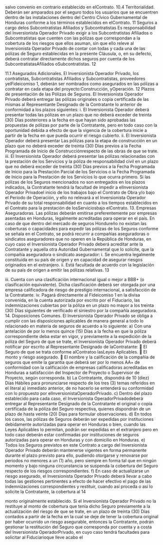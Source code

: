 salvo convenio en contrario establecido en elContrato.
10.4 Territorialidad.
Deberán ser amparados por el seguro todos los usuarios que se encuentren dentro de las
instalaciones dentro del Centro Cívico Gubernamental de Honduras conforme a los términos
establecidos en elContrato.
11 Seguros a cargo delos Subcontratistas Afiliados y Subcontratistas
Es responsabilidad del Inversionista Operador Privado exigir a los Subcontratistas Afiliados o
Subcontratistas que cuenten con las pólizas que correspondan a la cobertura de los riesgos que
ellos asuman, sin que ello releve al Inversionista Operador Privado de contar con todas y cada una
de las pólizas de Seguro establecidas en la presente Cláusula, o, en su defecto, deberá contratar
directamente dichos seguros por cuenta de los SubcontratistasAfiliados oSubcontratistas.
12

11.1 Asegurados Adicionales.
El Inversionista Operador Privado, los contratistas, Subcontratistas Afiliados y Subcontratistas,
proveedores yelFideicomiso 1, deberán ser nombrados como asegurados en las pólizas a contratar
en cada etapa del proyecto:Construcción, yOperación.
12 Plazos de presentación de las Pólizas de Seguros.
El Inversionista Operador Privado deberá entregar las pólizas originales o copia certificada de las
mismas al Representante Designado de la Contratante lo anterior de conformidad a los plazos
siguientes:
i. El Inversionista Operador deberá presentar todas las pólizas en un plazo que no deberá
exceder de treinta (30) Días posteriores a la fecha en que hayan sido aprobadas las
propuestas de pólizas por parte de la Contratante, pero en todo caso con la oportunidad
debida a efecto de que la vigencia de la cobertura inicie a partir de la fecha en que pueda
ocurrir el riesgo cubierto.
ii. El Inversionista Operador deberá presentar Las pólizas para la etapa de construcción en un
plazo que no deberá exceder de treinta (30) Días previos a la Fecha Programada de Inicio
de Construcciónrespecto de las obras de que se trate.
iii. El Inversionista Operador deberá presentar las pólizas relacionadas con la prestación de los
Servicios y la póliza de responsabilidad civil en un plazo que no deberá exceder de treinta
(30) Días previos a la Fecha Programada de Inicio para la Prestación Parcial de los
Servicios o la Fecha Programada de Inicio para la Prestación de los Servicios lo que ocurra
primero.
Si las pólizas de los Seguros mencionados no son entregados en los plazos indicados, la
Contratante tendrá la facultad de impedir a elInversionista Operador Privadoel inicio de los trabajos
bajo el Contrato de Obra y/o bajo el Periodo de Operación, y ello no relevará a el Inversionista
Operador Privado de su total responsabilidad en cuanto a los tiempos establecidos en el Contrato
para la prestación de losServiciosbajo elContrato.
13. Empresas Aseguradoras.
Las pólizas deberán emitirse preferentemente por empresas asentadas en Honduras, legalmente
acreditadas para operar en el país. En caso de que dentro del mercado de seguros Hondureño no
existan las coberturas o capacidades para expedir las pólizas de los Seguros conforme se señala en
el Contrato, se podrá recurrir a compañías aseguradoras o sindicatos aseguradores que no operen
en la República de Honduras, en cuyo caso el Inversionista Operador Privado deberá acreditar ante
la Contratante y aquella otra Autoridad Gubernamental que lo solicite, que la compañía aseguradora
o sindicato asegurador:
i. Se encuentra legalmente constituida en su país de origen y en capacidad de asegurar
riesgos originados en el extranjero.
ii. Está facultada de acuerdo con la legislación de su país de origen a emitir las pólizas
relativas.
13

iii. Cuenta con una clasificación internacional igual o mejor a BBB+ (o clasificación
equivalente). Dicha clasificación deberá ser otorgada por una empresa calificadora de
riesgo de prestigio internacional, a satisfacción de la Contratante.
iv. Pagará directamente al Fideicomiso 1 en la divisa convenida, en la cuenta autorizada
por escrito por el Fiduciario, las indemnizaciones cubiertas por la póliza en un plazo no
mayor a los treinta (30) Días siguientes de verificado el siniestro por la compañía
aseguradora.
14. Disposiciones Comunes.
El Inversionista Operador Privado se obliga a cumplir con las disposiciones aplicables de manera
general a todo lo relacionado en materia de seguros de acuerdo a lo siguiente:
a) Con una antelación de por lo menos quince (15) Días a la fecha en que la póliza
correspondiente deba estar en vigor, y previamente a la expedición de la póliza del Seguro de
que se trate, el Inversionista Operador Privado deberá notificar por escrito al Representante
Designado de laContratante:
 El Seguro de que se trata conforme alContratoo lasLeyes Aplicables.
 El monto y riesgo asegurado.
 El nombre y la calificación de la compañía de seguros que emite la garantía que deberá ser
por lo menos AA+ de conformidad con la calificación de empresas calificadoras acreditadas
en Honduras a satisfacción del Inspector de Proyecto o Supervisor de Proyecto, según
corresponda.
b) La Contratante, dispondrá de 10 (diez) Días Hábiles para pronunciarse respecto de los tres (3)
temas referidos en el literal a) inmediato anterior, de no hacerlo se entenderá su conformidad
con lo propuesto por elInversionistaOperadorPrivado.
c) Dentro del plazo establecido para cada caso, el Inversionista OperadorPrivadodeberá entregar
al Representante Designado de la Contratante el original o copia certificada de la póliza del
Seguro respectiva, quienes dispondrán de un plazo de hasta veinte (20) Días para formular
observaciones.
d) En todos los casos, las pólizas de Seguros deberán ser expedidas por instituciones
debidamente autorizadas para operar en Honduras o bien, cuando las Leyes Aplicables lo
permitan, podrán ser expedidas en el extranjero pero en todo caso deberán estar confirmadas
por instituciones de seguros autorizadas para operar en Honduras y con domicilio en Honduras.
e) Todos los Seguros previstos en este Contrato a cargo del Inversionista Operador Privado
deberán mantenerse vigentes en forma permanente durante el plazo previsto para ello,
pudiendo otorgarse y renovarse por periodos no menores a un (1) año, pero siempre en forma
tal que en ningún momento y bajo ninguna circunstancia se suspenda la cobertura del Seguro
respecto de los riesgos correspondientes.
f) En caso de actualizarse un riesgo asegurado, el Inversionista Operador Privado deberá llevar a
cabo todas las gestiones pertinentes a efecto de hacer efectivo el pago de las indemnizaciones
correspondientes y restituir, cuando así proceda o así lo solicite la Contratante, la cobertura al
14

monto originalmente establecido. Si el Inversionista Operador Privado no la restituye al monto
de cobertura que tenía dicho Seguro previamente a la actualización del riesgo de que se trate,
en un plazo de treinta (30) Días contados a partir de la fecha en la cual se deje de tener la
cobertura original por haber ocurrido un riesgo asegurable, entonces la Contratante, podrán
gestionar la restitución del Seguro que corresponda por cuenta y a costa del Inversionista
OperadorPrivado, en cuyo caso tendrá facultades para solicitar al Fiduciarioque lleve acabo el
